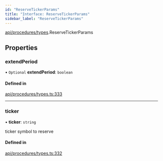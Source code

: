 ```yaml
---
id: "ReserveTickerParams"
title: "Interface: ReserveTickerParams"
sidebar_label: "ReserveTickerParams"
---
```


[api/procedures/types](../../../../../modules/API/Procedures/Types/Types.md).ReserveTickerParams

## Properties

### extendPeriod

• `Optional` **extendPeriod**: `boolean`

#### Defined in

[api/procedures/types.ts:333](https://github.com/PolymeshAssociation/polymesh-sdk/blob/31fdce23/src/api/procedures/types.ts#L333)

___

### ticker

• **ticker**: `string`

ticker symbol to reserve

#### Defined in

[api/procedures/types.ts:332](https://github.com/PolymeshAssociation/polymesh-sdk/blob/31fdce23/src/api/procedures/types.ts#L332)
